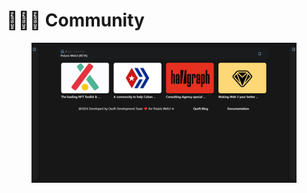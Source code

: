 # 👨‍👩‍👦 Community

<figure><img src="../../.gitbook/assets/image (9).png" alt=""><figcaption></figcaption></figure>
